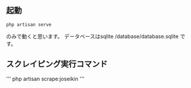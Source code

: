 ## 起動  
```
php artisan serve
```

のみで動くと思います。
データベースはsqlite
/database/database.sqlite
です。

## スクレイピング実行コマンド  
'''
php artisan scrape:joseikin
'''
